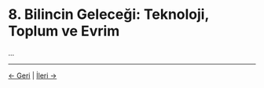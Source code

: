 # 8. Bilincin Geleceği: Teknoloji, Toplum ve Evrim

...

---
<div class="navigation-links">
<a href="07_Öngörüler_ve_Etik_Sonuçlar.md" class="nav-link prev-link">← Geri</a> | <a href="09_Açık_Sorular.md" class="nav-link next-link">İleri →</a>
</div>
